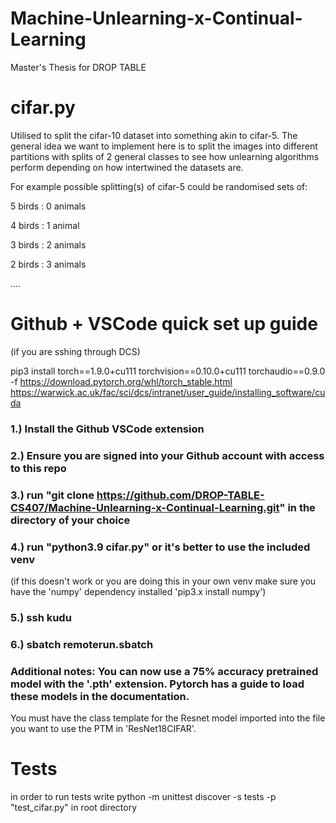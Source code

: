 # Machine-Unlearning-x-Continual-Learning
Master's Thesis for DROP TABLE

# cifar.py

Utilised to split the cifar-10 dataset into something akin to cifar-5.
The general idea we want to implement here is to split the images into different partitions with splits of 2 general classes to see how unlearning algorithms perform depending
on how intertwined the datasets are.

For example possible splitting(s) of cifar-5 could be randomised sets of:

5 birds : 0 animals

4 birds : 1 animal

3 birds : 2 animals

2 birds : 3 animals

....

# Github + VSCode quick set up guide

(if you are sshing through DCS)

pip3 install torch==1.9.0+cu111 torchvision==0.10.0+cu111 torchaudio==0.9.0 -f https://download.pytorch.org/whl/torch_stable.html
https://warwick.ac.uk/fac/sci/dcs/intranet/user_guide/installing_software/cuda

### 1.) Install the Github VSCode extension 

### 2.) Ensure you are signed into your Github account with access to this repo

### 3.) run "git clone https://github.com/DROP-TABLE-CS407/Machine-Unlearning-x-Continual-Learning.git" in the directory of your choice

### 4.) run "python3.9 cifar.py" or it's better to use the included venv

(if this doesn't work or you are doing this in your own venv make sure you have the 'numpy' dependency installed 'pip3.x install numpy')

### 5.) ssh kudu

### 6.) sbatch remoterun.sbatch

### Additional notes: You can now use a 75% accuracy pretrained model with the '.pth' extension. Pytorch has a guide to load these models in the documentation.

You must have the class template for the Resnet model imported into the file you want to use the PTM in 'ResNet18CIFAR'.

# Tests

in order to run tests write python -m unittest discover -s tests -p "test_cifar.py" in root directory
